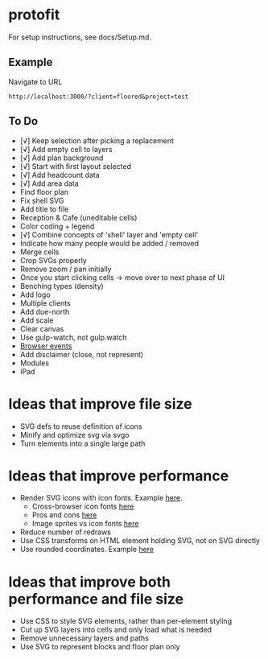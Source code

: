 # protofit

For setup instructions, see docs/Setup.md.

## Example
Navigate to URL
```
http://localhost:3000/?client=floored&project=test
```

## To Do
- [√] Keep selection after picking a replacement
- [√] Add empty cell to layers
- [√] Add plan background
- [√] Start with first layout selected
- [√] Add headcount data
- [√] Add area data
- Find floor plan
- Fix shell SVG
- Add title to file
- Reception & Cafe (uneditable cells)
- Color coding + legend
- [√] Combine concepts of 'shell' layer and 'empty cell'
- Indicate how many people would be added / removed
- Merge cells
- Crop SVGs properly
- Remove zoom / pan initially
- Once you start clicking cells -> move over to next phase of UI
- Benching types (density)
- Add logo
- Multiple clients
- Add due-north
- Add scale
- Clear canvas
- Use gulp-watch, not gulp.watch
- [Browser events](https://github.com/mudcube/Event.js)
- Add disclaimer (close, not represent)
- Modules
- iPad

# Ideas that improve file size
- SVG defs to reuse definition of icons
- Minify and optimize svg via svgo
- Turn elements into a single large path

# Ideas that improve performance
- Render SVG icons with icon fonts. Example [here](http://frozeman.de/blog/2013/08/why-is-svg-so-slow/).
  - Cross-browser icon fonts [here](http://www.filamentgroup.com/lab/bulletproof_icon_fonts.html)
  - Pros and cons [here](http://cubicleninjas.com/icon-fonts-explained-benefits-pitfalls/)
  - Image sprites vs icon fonts [here](http://www.jontetzlaff.com/blog/2013/04/29/image-sprites-vs-web-icon-fonts/)
- Reduce number of redraws
- Use CSS transforms on HTML element holding SVG, not on SVG directly
- Use rounded coordinates. Example [here](https://www.mapbox.com/osmdev/2012/11/20/getting-serious-about-svg/)

# Ideas that improve both performance and file size
- Use CSS to style SVG elements, rather than per-element styling
- Cut up SVG layers into cells and only load what is needed
- Remove unnecessary layers and paths
- Use SVG to represent blocks and floor plan only
